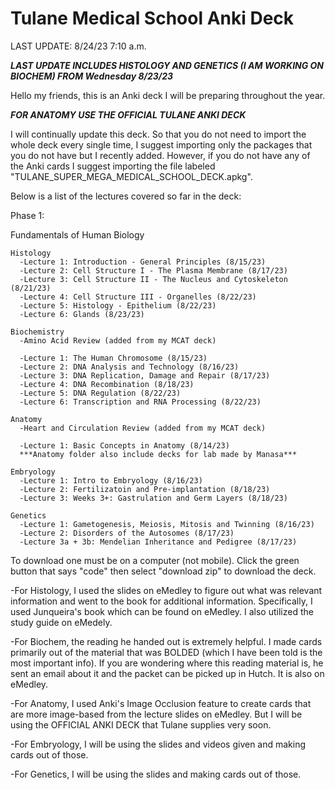 # Tulane Medical School Anki Deck

LAST UPDATE: 8/24/23 7:10 a.m.

***LAST UPDATE INCLUDES HISTOLOGY AND GENETICS (I AM WORKING ON BIOCHEM) FROM Wednesday 8/23/23*** 

Hello my friends, this is an Anki deck I will be preparing throughout the year.

***FOR ANATOMY USE THE OFFICIAL TULANE ANKI DECK***

I will continually update this deck. So that you do not need to import the whole deck every single time, I suggest importing only the packages that you do not have but I recently added. However, if you do not have any of the Anki cards I suggest importing the file labeled "TULANE_SUPER_MEGA_MEDICAL_SCHOOL_DECK.apkg".

 Below is a list of the lectures covered so far in the deck:

Phase 1:

  Fundamentals of Human Biology

    Histology
      -Lecture 1: Introduction - General Principles (8/15/23)
      -Lecture 2: Cell Structure I - The Plasma Membrane (8/17/23)
      -Lecture 3: Cell Structure II - The Nucleus and Cytoskeleton (8/21/23)
      -Lecture 4: Cell Structure III - Organelles (8/22/23)
      -Lecture 5: Histology - Epithelium (8/22/23)
      -Lecture 6: Glands (8/23/23)

    Biochemistry
      -Amino Acid Review (added from my MCAT deck)

      -Lecture 1: The Human Chromosome (8/15/23)
      -Lecture 2: DNA Analysis and Technology (8/16/23)
      -Lecture 3: DNA Replication, Damage and Repair (8/17/23)
      -Lecture 4: DNA Recombination (8/18/23)
      -Lecture 5: DNA Regulation (8/22/23)
      -Lecture 6: Transcription and RNA Processing (8/22/23)

    Anatomy
      -Heart and Circulation Review (added from my MCAT deck)

      -Lecture 1: Basic Concepts in Anatomy (8/14/23)
      ***Anatomy folder also include decks for lab made by Manasa***

    Embryology
      -Lecture 1: Intro to Embryology (8/16/23)
      -Lecture 2: Fertilizatoin and Pre-implantation (8/18/23)
      -Lecture 3: Weeks 3+: Gastrulation and Germ Layers (8/18/23)

    Genetics
      -Lecture 1: Gametogenesis, Meiosis, Mitosis and Twinning (8/16/23)
      -Lecture 2: Disorders of the Autosomes (8/17/23)
      -Lecture 3a + 3b: Mendelian Inheritance and Pedigree (8/17/23)

To download one must be on a computer (not mobile). Click the green button that says "code" then select "download zip" to download the deck.

-For Histology, I used the slides on eMedley to figure out what was relevant information and went to the book for additional information. Specifically, I used Junqueira's book which can be found on eMedley. I also utilized the study guide on eMedely.


-For Biochem, the reading he handed out is extremely helpful. I made cards primarily out of the material that was BOLDED (which I have been told is the most important info). If you are wondering where this reading material is, he sent an email about it and the packet can be picked up in Hutch. It is also on eMedley.


-For Anatomy, I used Anki's Image Occlusion feature to create cards that are more image-based from the lecture slides on eMedley. But I will be using the OFFICIAL ANKI DECK that Tulane supplies very soon.

-For Embryology, I will be using the slides and videos given and making cards out of those.

-For Genetics, I will be using the slides and making cards out of those.






